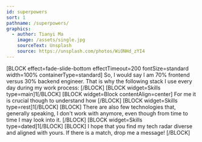 ```yaml
---
id: superpowers
sort: 1
pathname: /superpowers/
graphics:
  - author: Tianyi Ma
    image: /assets/single.jpg
    sourceText: Unsplash
    source: https://unsplash.com/photos/WiONHd_zYI4
---
```


[BLOCK effect=fade-slide-bottom effectTimeout=200 fontSize=standard width=100% containerType=standard]
So, I would say I am 70% frontend versus 30% backend engineer. That is why the following stack I use every day during my work process:
[/BLOCK]
[BLOCK widget=Skills type=main]1[/BLOCK]
[BLOCK widget=Block contentAlign=center]
For me it is crucial though to understand how 
[/BLOCK]
[BLOCK widget=Skills type=rest]1[/BLOCK]
[BLOCK]
There are also few technologies that, generally speaking, I don't work with anymore, even though from time to time I may look into it.
[/BLOCK]
[BLOCK widget=Skills type=dated]1[/BLOCK]
[BLOCK]
I hope that you find my tech radar diverse and aligned with yours. If there is a match, drop me a message!
[/BLOCK]
